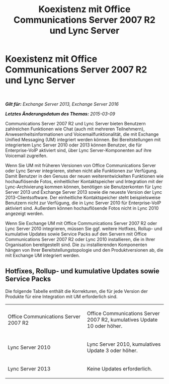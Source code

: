 ﻿---
title: 'Koexistenz mit Office Communications Server 2007 R2 und Lync Server'
TOCTitle: Koexistenz mit Office Communications Server 2007 R2 und Lync Server
ms:assetid: f12d65c7-0b2c-46a1-a14a-802a76296fa1
ms:mtpsurl: https://technet.microsoft.com/de-de/library/JJ851069(v=EXCHG.150)
ms:contentKeyID: 50554932
ms.date: 04/24/2018
mtps_version: v=EXCHG.150
ms.translationtype: HT
---

# Koexistenz mit Office Communications Server 2007 R2 und Lync Server

 

_**Gilt für:** Exchange Server 2013, Exchange Server 2016_

_**Letztes Änderungsdatum des Themas:** 2015-03-09_

Communications Server 2007 R2 und Lync Server bieten Benutzern zahlreichen Funktionen wie Chat (auch mit mehreren Teilnehmern), Anwesenheitsinformationen und Voicemailfunktionalität, die mit Exchange Unified Messaging (UM) integriert werden können. Bei Bereitstellungen mit integriertem Lync Server 2010 oder 2013 können Benutzer, die für Enterprise-VoIP aktiviert sind, über Lync Server-Komponenten auf ihre Voicemail zugreifen.

Wenn Sie UM mit früheren Versionen von Office Communications Server oder Lync Server integrieren, stehen nicht alle Funktionen zur Verfügung. Damit Benutzer in den Genuss der neuen weiterentwickelten Funktionen wie hochauflösende Fotos, einheitlicher Kontaktspeicher und Integration mit der Lync-Archivierung kommen können, benötigen sie Benutzerkonten für Lync Server 2013 und Exchange Server 2013 sowie die neueste Version der Lync 2013-Clientsoftware. Der einheitliche Kontaktspeicher steht beispielsweise Benutzern nicht zur Verfügung, die in Lync Server 2010 für Enterprise-VoIP aktiviert sind. Außerdem können hochauflösende Fotos nicht in Lync 2010 angezeigt werden.

Wenn Sie Exchange UM mit Office Communications Server 2007 R2 oder Lync Server 2010 integrieren, müssen Sie ggf. weitere Hotfixes, Rollup- und kumulative Updates sowie Service Packs auf den Servern mit Office Communications Server 2007 R2 oder Lync 2010 installieren, die in Ihrer Organisation bereitgestellt sind. Die zu installierenden Komponenten hängen von Ihrer Bereitstellungstopologie und den Produktversionen ab, die mit Exchange UM integriert werden.

## Hotfixes, Rollup- und kumulative Updates sowie Service Packs

Die folgende Tabelle enthält die Korrekturen, die für jede Version der Produkte für eine Integration mit UM erforderlich sind.


<table>
<colgroup>
<col style="width: 50%" />
<col style="width: 50%" />
</colgroup>
<tbody>
<tr class="odd">
<td><p>Office Communications Server 2007 R2</p></td>
<td><p>Office Communications Server 2007 R2, kumulatives Update 10 oder höher.</p></td>
</tr>
<tr class="even">
<td><p>Lync Server 2010</p></td>
<td><p>Lync Server 2010, kumulatives Update 3 oder höher.</p></td>
</tr>
<tr class="odd">
<td><p>Lync Server 2013</p></td>
<td><p>Keine Updates erforderlich.</p></td>
</tr>
</tbody>
</table>

